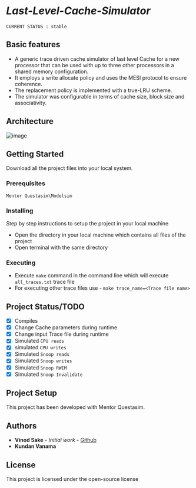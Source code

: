 # *Last-Level-Cache-Simulator*

`CURRENT STATUS : stable`

## Basic features

* A generic trace driven cache simulator of last level Cache for a new processor that can be used with up to three other processors in a shared memory configuration.
* It employs a write allocate policy and uses the MESI protocol to ensure coherence.
* The replacement policy is implemented with a true-LRU scheme.
* The simulator was configurable in terms of cache size, block size and associativity.

## Architecture

![image](https://cloud.githubusercontent.com/assets/18235088/24574528/122d2b70-1649-11e7-991d-d6d2841e40af.png)

## Getting Started

Download all the project files into your local system.

### Prerequisites

`Mentor Questasim\Modelsim`

### Installing

Step by step instructions to setup the project in your local machine

* Open the directory in your local machine which contains all files of the project
* Open terminal with the same directory

### Executing

* Execute `make` command in the command line which will execute  `all_traces.txt` trace file
* For executing other trace files use - `make trace_name=<Trace file name>`

## Project Status/TODO

- [x] Compiles
- [x] Change Cache parameters during runtime
- [x] Change input Trace file during runtime
- [x] Simulated `CPU reads`
- [x] simulated `CPU writes`
- [x] Simulated `Snoop reads`
- [x] Simulated `Snoop writes`
- [x] Simulated `Snoop RWIM`
- [x] Simulated `Snoop Invalidate`

## Project Setup

This project has been developed with Mentor Questasim.

## Authors

* **Vinod Sake** - *Initial work* - [Github](https://github.com/vinodsake)
* **Kundan Vanama** 

## License

This project is licensed under the open-source license
